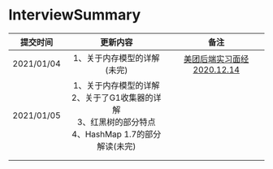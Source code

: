 # InterviewSummary
|  提交时间  |                           更新内容                           |                             备注                             |
| :--------: | :----------------------------------------------------------: | :----------------------------------------------------------: |
| 2021/01/04 |                 1、关于内存模型的详解(未完)                  | [美团后端实习面经2020.12.14](https://www.nowcoder.com/discuss/579134) |
| 2021/01/05 | 1、关于内存模型的详解<br/>2、关于了G1收集器的详解<br/>3、红黑树的部分特点<br/>4、HashMap  1.7的部分解读(未完) |                                                              |
|            |                                                              |                                                              |
|            |                                                              |                                                              |


